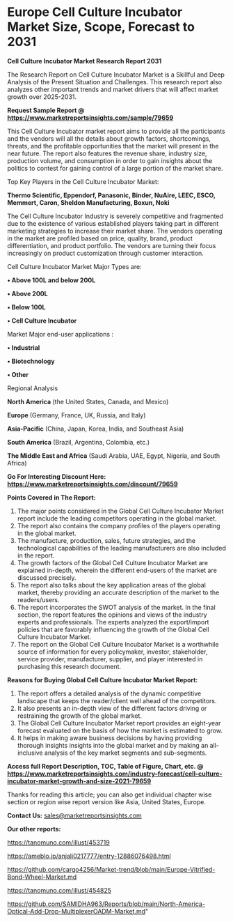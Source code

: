 # Europe Cell Culture Incubator Market Size, Scope, Forecast to 2031

<strong>Cell Culture Incubator Market Research Report 2031</strong>

The Research Report on Cell Culture Incubator Market is a Skillful and Deep Analysis of the Present Situation and Challenges. This research report also analyzes other important trends and market drivers that will affect market growth over 2025-2031.

<strong>Request Sample Report @ <a href=https://www.marketreportsinsights.com/sample/79659>https://www.marketreportsinsights.com/sample/79659</a></strong>

This Cell Culture Incubator market report aims to provide all the participants and the vendors will all the details about growth factors, shortcomings, threats, and the profitable opportunities that the market will present in the near future. The report also features the revenue share, industry size, production volume, and consumption in order to gain insights about the politics to contest for gaining control of a large portion of the market share.

Top Key Players in the Cell Culture Incubator Market:

<strong>Thermo Scientific, Eppendorf, Panasonic, Binder, NuAire, LEEC, ESCO, Memmert, Caron, Sheldon Manufacturing, Boxun, Noki</strong>

The Cell Culture Incubator Industry is severely competitive and fragmented due to the existence of various established players taking part in different marketing strategies to increase their market share. The vendors operating in the market are profiled based on price, quality, brand, product differentiation, and product portfolio. The vendors are turning their focus increasingly on product customization through customer interaction.

Cell Culture Incubator Market Major Types are:

<strong>• Above 100L and below 200L

• Above 200L

• Below 100L

• Cell Culture Incubator</strong>

Market Major end-user applications :

<strong>• Industrial

• Biotechnology

• Other</strong>

Regional Analysis

</u><strong><b>North America</b></strong> (the United States, Canada, and Mexico)

<strong><b>Europe </b></strong>(Germany, France, UK, Russia, and Italy)

<strong><b>Asia-Pacific</b></strong> (China, Japan, Korea, India, and Southeast Asia)

<strong><b>South America</b></strong> (Brazil, Argentina, Colombia, etc.)

<strong><b>The Middle East and Africa</b></strong> (Saudi Arabia, UAE, Egypt, Nigeria, and South Africa)

<strong>Go For Interesting Discount Here: <a href=https://www.marketreportsinsights.com/discount/79659>https://www.marketreportsinsights.com/discount/79659</a></strong>

<strong>Points Covered in The Report:</strong>
<ol>
  <li>The major points considered in the Global Cell Culture Incubator Market report include the leading competitors operating in the global market.</li>
  <li>The report also contains the company profiles of the players operating in the global market.</li>
  <li>The manufacture, production, sales, future strategies, and the technological capabilities of the leading manufacturers are also included in the report.</li>
  <li>The growth factors of the Global Cell Culture Incubator Market are explained in-depth, wherein the different end-users of the market are discussed precisely.</li>
  <li>The report also talks about the key application areas of the global market, thereby providing an accurate description of the market to the readers/users.</li>
  <li>The report incorporates the SWOT analysis of the market. In the final section, the report features the opinions and views of the industry experts and professionals. The experts analyzed the export/import policies that are favorably influencing the growth of the Global Cell Culture Incubator Market.</li>
  <li>The report on the Global Cell Culture Incubator Market is a worthwhile source of information for every policymaker, investor, stakeholder, service provider, manufacturer, supplier, and player interested in purchasing this research document.</li>
</ol>
<strong>Reasons for Buying Global Cell Culture Incubator Market Report:</strong>

<ol>
  <li>The report offers a detailed analysis of the dynamic competitive landscape that keeps the reader/client well ahead of the competitors.</li>
  <li>It also presents an in-depth view of the different factors driving or restraining the growth of the global market.</li>
  <li>The Global Cell Culture Incubator Market report provides an eight-year forecast evaluated on the basis of how the market is estimated to grow.</li>
  <li>It helps in making aware business decisions by having providing thorough insights insights into the global market and by making an all-inclusive analysis of the key market segments and sub-segments.</li>
</ol>
<strong>Access full Report Description, TOC, Table of Figure, Chart, etc. @ <a href=https://www.marketreportsinsights.com/industry-forecast/cell-culture-incubator-market-growth-and-size-2021-79659>https://www.marketreportsinsights.com/industry-forecast/cell-culture-incubator-market-growth-and-size-2021-79659</a></strong>


Thanks for reading this article; you can also get individual chapter wise section or region wise report version like Asia, United States, Europe.

<strong>Contact Us:</strong>
sales@marketreportsinsights.com

<strong>Our other reports:</strong>

<a href=https://tanomuno.com/illust/453719>https://tanomuno.com/illust/453719</a>

<a href=https://ameblo.jp/anjali0217777/entry-12886076498.html>https://ameblo.jp/anjali0217777/entry-12886076498.html</a>

<a href=https://github.com/cargo4256/Market-trend/blob/main/Europe-Vitrified-Bond-Wheel-Market.md>https://github.com/cargo4256/Market-trend/blob/main/Europe-Vitrified-Bond-Wheel-Market.md</a>

<a href=https://tanomuno.com/illust/454825>https://tanomuno.com/illust/454825</a>

<a href=https://github.com/SAMIDHA963/Reports/blob/main/North-America-Optical-Add-Drop-MultiplexerOADM-Market.md>https://github.com/SAMIDHA963/Reports/blob/main/North-America-Optical-Add-Drop-MultiplexerOADM-Market.md</a>"
